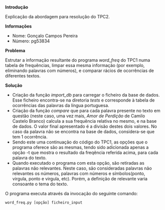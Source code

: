 
**Introdução**

Explicação da abordagem para resolução do TPC2.

**Informações**
* Nome: Gonçalo Campos Pereira
* Número: pg53834

**Problema**

Estrutar a informação resultante do programa *word_freq* do TPC1 numa tabela de frequências, limpar essa mesma informação (por exemplo, eliminando palavras com números), e comparar rácios de ocorrências de diferentes textos.

**Solução**
* Criação da função *import_db* para carregar o ficheiro da base de dados. Esse ficheiro encontra-se na diretoria *tests* e corresponde à tabela de ocorrências das palavras da língua portuguesa.
* Criação da função *compare* que para cada palavra presente no texto em questão (neste caso, uma vez mais, *Amor de Perdição* de Camilo Castelo Branco) calcula a sua frequência relativa no mesmo, e na base de dados. O valor final apresentado é a divisão destes dois valores. No caso da palavra não se encontra na base de dados, considera-se que tem 1 ocorrência.
* Sendo este uma continuação do código do TPC1, as opções que o programa oferece são as mesmas, tendo sido adicionada apenas a opção -t que mostra o resultado da freqência referida acima, para cada palavra do texto.
* Quando executado o programa com esta opção, são retiradas as palavras não relevantes. Neste caso, são consideradas palavras não relevantes os números, palavras com números e símbolos(ponto, virgula, ponto e virgula, etc). Porém, a definição de relevante varia consoante o tema do texto.

O programa executa através da invocação do seguinte comando:
    
    word_freq.py [opção] ficheiro_input
